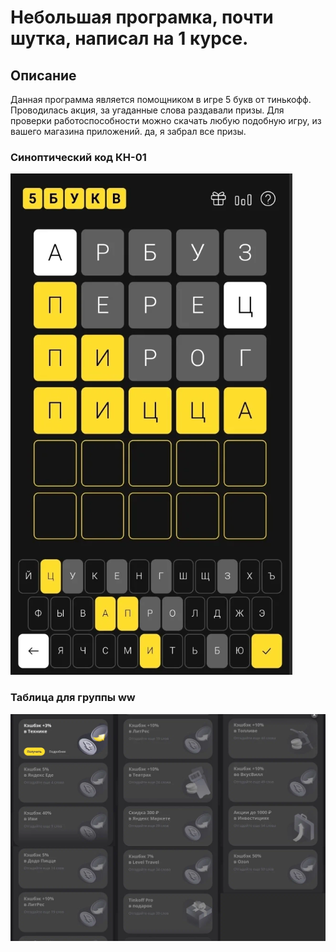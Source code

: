  # Небольшая програмка, почти шутка, написал на 1 курсе.
 
## Описание

Данная программа является помощником в игре 5 букв от тинькофф. Проводилась акция, за угаданные слова раздавали призы. Для проверки работоспособности можно скачать любую подобную игру, из вашего магазина приложений. да, я забрал все призы.

### Синоптический код КН-01

![Скриншот с игрорй](images/game.png)

### Таблица для группы ww

![Пример призов](images/prize.png)